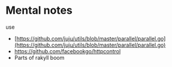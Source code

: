 # Mental notes

use

- [https://github.com/juju/utils/blob/master/parallel/parallel.go](https://github.com/juju/utils/blob/master/parallel/parallel.go)
- https://github.com/facebookgo/httpcontrol
- Parts of rakyll boom
